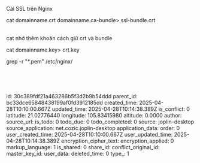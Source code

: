 Cài SSL trên Nginx

cat domainname.crt domainname.ca-bundle> ssl-bundle.crt  
<br/>

cat nhớ thêm khoản cách giữ crt và bundle

cat domainname.key> crt.key

grep -r "\*.pem" /etc/nginx/

&nbsp;

&nbsp;

id: 30c389fdf21a463286b5f3d2b9b54ddd
parent_id: bc33dce65848438199af0fd3912185dd
created_time: 2025-04-28T10:10:00.667Z
updated_time: 2025-04-28T10:14:38.389Z
is_conflict: 0
latitude: 21.02776440
longitude: 105.83415980
altitude: 0.0000
author: 
source_url: 
is_todo: 0
todo_due: 0
todo_completed: 0
source: joplin-desktop
source_application: net.cozic.joplin-desktop
application_data: 
order: 0
user_created_time: 2025-04-28T10:10:00.667Z
user_updated_time: 2025-04-28T10:14:38.389Z
encryption_cipher_text: 
encryption_applied: 0
markup_language: 1
is_shared: 0
share_id: 
conflict_original_id: 
master_key_id: 
user_data: 
deleted_time: 0
type_: 1
